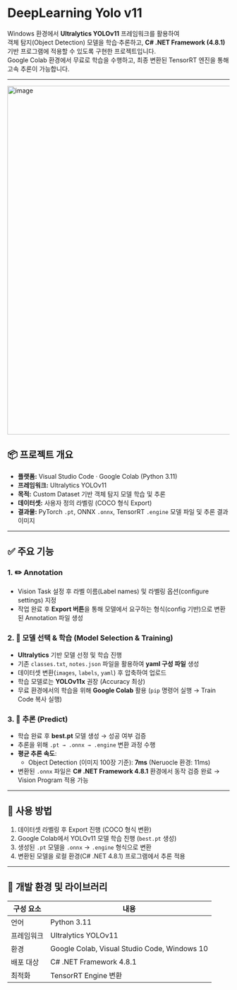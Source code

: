 # DeepLearning Yolo v11

Windows 환경에서 **Ultralytics YOLOv11** 프레임워크를 활용하여  
객체 탐지(Object Detection) 모델을 학습·추론하고, **C# .NET Framework (4.8.1)** 기반 프로그램에 적용할 수 있도록 구현한 프로젝트입니다.  
Google Colab 환경에서 무료로 학습을 수행하고, 최종 변환된 TensorRT 엔진을 통해 고속 추론이 가능합니다.

---
<img width="1445" height="789" alt="image" src="https://github.com/user-attachments/assets/235441ce-038d-432f-b5d8-2eb17082eb32" />

## 📦 프로젝트 개요

- **플랫폼:** Visual Studio Code · Google Colab (Python 3.11)  
- **프레임워크:** Ultralytics YOLOv11  
- **목적:** Custom Dataset 기반 객체 탐지 모델 학습 및 추론  
- **데이터셋:** 사용자 정의 라벨링 (COCO 형식 Export)  
- **결과물:** PyTorch `.pt`, ONNX `.onnx`, TensorRT `.engine` 모델 파일 및 추론 결과 이미지  

---

## ✅ 주요 기능

### 1. ✏️ Annotation
- Vision Task 설정 후 라벨 이름(Label names) 및 라벨링 옵션(configure settings) 지정  
- 작업 완료 후 **Export 버튼**을 통해 모델에서 요구하는 형식(config 기반)으로 변환된 Annotation 파일 생성  

### 2. 🧠 모델 선택 & 학습 (Model Selection & Training)
- **Ultralytics** 기반 모델 선정 및 학습 진행  
- 기존 `classes.txt`, `notes.json` 파일을 활용하여 **yaml 구성 파일** 생성  
- 데이터셋 변환(`images`, `labels`, `yaml`) 후 압축하여 업로드  
- 학습 모델로는 **YOLOv11x** 권장 (Accuracy 최상)  
- 무료 환경에서의 학습을 위해 **Google Colab** 활용 (`pip` 명령어 실행 → Train Code 복사 실행)  

### 3. 🔮 추론 (Predict)
- 학습 완료 후 **best.pt** 모델 생성 → 성공 여부 검증  
- 추론을 위해 `.pt → .onnx → .engine` 변환 과정 수행  
- **평균 추론 속도**:  
  - Object Detection (이미지 100장 기준): **7ms** (Neruocle 환경: 11ms)  
- 변환된 `.onnx` 파일은 **C# .NET Framework 4.8.1** 환경에서 동작 검증 완료 → Vision Program 적용 가능  

---

## 🧰 사용 방법

1. 데이터셋 라벨링 후 Export 진행 (COCO 형식 변환)  
2. Google Colab에서 YOLOv11 모델 학습 진행 (`best.pt` 생성)  
3. 생성된 `.pt` 모델을 `.onnx` → `.engine` 형식으로 변환  
4. 변환된 모델을 로컬 환경(C# .NET 4.8.1) 프로그램에서 추론 적용  

---

## 🔧 개발 환경 및 라이브러리

| 구성 요소 | 내용 |
|------------|------|
| 언어 | Python 3.11 |
| 프레임워크 | Ultralytics YOLOv11 |
| 환경 | Google Colab, Visual Studio Code, Windows 10 |
| 배포 대상 | C# .NET Framework 4.8.1 |
| 최적화 | TensorRT Engine 변환 |
